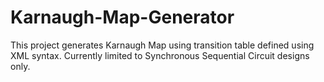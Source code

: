 # Karnaugh-Map-Generator
This project generates Karnaugh Map using transition table defined using XML syntax. Currently limited to Synchronous Sequential Circuit designs only.
